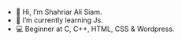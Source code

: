 - 👋 Hi, I’m Shahriar Ali Siam.
- 🌱 I’m currently learning Js.
- 💻 Beginner at C, C++, HTML, CSS & Wordpress.

<!---
shahriar-siam-2k2/shahriar-siam-2k2 is a ✨ special ✨ repository because its `README.md` (this file) appears on your GitHub profile.
You can click the Preview link to take a look at your changes.
--->
